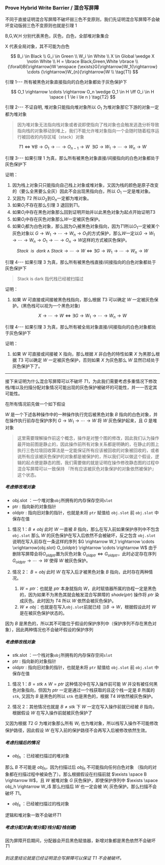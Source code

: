 ### Prove Hybrid Write Barrier / 混合写屏障

不同于直接证明混合写屏障不破坏弱三色不变原则，我们先证明混合写屏障不会破坏变动版弱三色不变原则也就是引理 1

B,G,W,H 分别代表黑色，灰色，白色，全部堆对象集合

X 代表全局对象，其不可能为白色

$$
B_i \in Black \\
G_i \in Green \\
W_i \in White \\
X \in Global \wedge X \notin White \\
H = \lbrace Black,Green,White \rbrace \\
{\forall}B{\rightarrow}W \enspace {\exists}G{\rightarrow}W_1{\rightarrow} \cdots {\rightarrow}W_{n}{\rightarrow}W \\
\tag{T1}
$$

引理 1--- 所有被黑色对象直接指向的白色对象都处于灰色保护下

$$
O_1 \rightarrow \cdots \rightarrow O_n \wedge O_1 \in H \iff O_i \in H \space ( 1 \le i \le n )
\tag{T2}
$$

引理 2--- 不证自明, 堆对象只能指向堆对象所以 $O_1$ 为堆对象那它下游的对象一定都为堆对象

> 因为堆对象无法指向栈对象或者说即使指向了栈对象也会触发逃逸分析导致指向栈的对象移动到堆上，我们不能允许堆对象指向一个会随时随着程序运行被回收的内存区域（stack）对象

$$
T1 \iff {\forall}B \rightarrow O_1 \rightarrow \cdots \rightarrow O_{n-1} \rightarrow W \enspace {\exists}G{\rightarrow}W_1{\rightarrow} \cdots {\rightarrow}W_n{\rightarrow}W
\tag{T3}
$$

引理 3--- 如果引理 1 为真，那么所有被黑色对象直接/间接指向的白色对象都处于灰色保护下

证明：

1. 因为栈上对象只只能指向自己栈上对象或堆对象，又因为栈的颜色是原子改变的（要么全黑要么全灰）因此不会出现黑指向白，所以 $O_1$ 一定是堆对象。
2. 又因为 $T2$ 所以$O_2$到$O_n$一定都为堆对象。
3. 如果$O_i$不存在那么引理 3 退回到$T1$。
4. 如果$O_i$中存在黑色对象那么回到证明开始并以此黑色对象为起点开始证明$T3$
5. 如果$O_i$中存在灰色对象那么$W$一定被灰色保护。
6. 如果$O_i$都为白色对象，那么因为$O_1$被黑色对象指向，因为$T1$所以$O_1$一定被某个灰色对象以 $G \rightarrow W_1 \rightarrow \cdots \rightarrow W_n \rightarrow O_1$的方式保护，那么$W$一定以$G \rightarrow W_1 \rightarrow \cdots \rightarrow W_n \rightarrow O_1 \rightarrow \cdots \rightarrow O_n \rightarrow W$这样的方式被灰色保护。

$$
{Stack \enspace is \enspace dark} \wedge {Stack \rightarrow  \cdots  \rightarrow W} \iff {\exists G \rightarrow W_1 \rightarrow \cdots \rightarrow W_n \rightarrow W} \tag{T4}
$$

引理 4--- 如果引理 3 为真，那么所有被黑色栈直接/间接指向的白色对象都处于灰色保护下

> Stack is dark 指代栈已经被扫描过

证明：

1. 如果 $W$ 可直接或间接被黑色栈指向，那么根据 $T3$ 可以确定 $W$ 一定被灰色保护。(黑色栈可以视为一个黑色对象)

$$
{X \rightarrow \cdots \rightarrow W} \iff {\exists G \rightarrow W_1 \rightarrow \cdots \rightarrow W_n \rightarrow W} \tag{T5}
$$

引理 4--- 如果引理 3 为真，那么所有被全局对象直接/间接指向的白色对象都处于灰色保护下

证明：

1. 如果 $W$ 可直接或间接被 X 指向，那么根据 $X$ 非白色的特性如果 $X$ 为黑那么根据 $T3$ 可以确定 $W$ 一定被灰色保护，否则如果 $X$ 为灰色那么 $W$ 显然已经处于灰色保护下了。

---

接下来证明为什么混合写屏障可以不破坏 $T1$，为此我们需要考虑多重情况下修改栈/堆以及扫描分配对象情况可能出现的灰色保护被破坏的可能性，并一一否定其可能性。

在所有情况前先做一个如下假设

$W$ 是一个下述各种操作中的一种操作执行完后被黑色对象 $B$ 指向的白色对象，并在操作执行前存在保护序列 $G \rightarrow W_1 \rightarrow \cdots \rightarrow W$ 将 $W$ 灰色保护起来，且 $G$ 是堆对象

> 这里需要理解操作前这个概念，操作是对整个图的修改，因此我们认为操作最开始前图是静止的，因此操作前所有对象关系都是明确的，在静止的图上执行三色垃圾回收算法是一定能保证所有应该被回收的对象被回收的，或者说所有应该被灰色保护的对象都是被保护的，所以我们可以做这个假设，逻辑的起点便是静态的图，我们需要做的就是证明在操作修改静态图的过程中混合写屏障可以一致保持 『所有应该被灰色对象保护的对象依然被保护』这个状态。

##### 考虑修改堆对象

- obj.slot ：一个堆对象`obj`所拥有的内存保存空间`slot`
- ptr : 指向新的对象指针
- oldptr : 指向旧对象的指针，也就是未将 `ptr` 赋值给 `obj.slot` 前 `obj.slot` 中保存在值

1. 情况 1：$B ≠ obj$ 此时 $W$ 一直被 $B$ 指向，那么在写入前如果保护序列中不包含 `obj.slot` 那么 $W$ 的灰色保护在写入后依然不会被破坏，反之包含 `obj.slot` 说明在写入前存在一条这样的序列 $G \rightarrow W_1 \rightarrow \cdots \xrightarrow{obj.slot} O_{oldptr} \rightarrow \cdots \rightarrow W$ 由于删除写屏障会将$O_{oldptr}$置为灰色对象 $O_{oldptr} \iff G_{oldptr}$，此时必定存在序列 $G_{oldptr} \rightarrow \cdots \rightarrow W$ 使得 $W$ 被灰色保护。

2. 情况 2： $B = obj$ 此时 $W$ 在写入后才被黑色对象 $B$ 指向，此时存在两种情况。

   1. $W = ptr$：也就是 $ptr$ 本身就指向 $W$，此时赋值器所属的协程一定是黑色的，因为如果不为黑色其就会触发混合写屏障的 $shade(ptr)$ 操作将 $ptr$ 染成灰色。此时因为 $T4$ 所以 $W$ 依然会被灰色保护。
   2. $W \ne obj$：也就是在写入`obj.slot`前就已经 $\exists B \rightarrow W$，根据假设此时 $W$ 是在被灰色保护状态的。

因为 $B$ 是黑色的，所以其不可能位于假设的保护序列中（保护序列不存在黑色对象），因此两种情况也不会破坏假设的保护序列

##### 考虑修改栈对象

- stk.slot ：一个栈对象`obj`所拥有的内存保存空间`slot`
- ptr : 指向新的对象指针
- oldptr : 指向旧对象的指针，也就是未将 `ptr` 赋值给 `obj.slot` 前 `obj.slot` 中保存在值

1. 情况 1：$B = stk \wedge W = ptr$ 这种情况中在写入操作前可能 $W$ 并没有被任何黑色对象指向，但因为 $ptr$ 一定是通过一个栈获取的且这个栈一定是 $B$ 所属的 `stk`, 又因为 $B$ 是黑色的所以 `stk` 也是黑色的，根据 $T4$ $W$依然被灰色保护。

2. 情况 2：其他情况也就是 $B \ne stk$ 下 $W$ 一定在写入操作前就已经被 $B$ 指向，根据假设 $W$ 在写入操作前就被灰色保护了

又因为根据 $T2$ $G$ 为堆对象那么所有 $W_i$ 也为堆对象，所以栈写入操作不可能修改保护路径，因此假设 $W$ 在写入前的保护路径不会再写入后被修改依然生效。

##### 考虑扫描后的情况

- $obj_h$ ：已经被扫描过的堆对象

那么 $B$ 不可能是 $obj_h$，因为扫描过后 $obj_h$ 不可能指向任何白色对象 （指向的对象都在扫描过程中被染色了）。那么根据假设在扫描前就 $\exists \space B \rightarrow W$，且 $W$ 被堆对象 $G$ 灰色保护，即使保护序列中 $\exists \space obj_h \rightarrow W_i$ 那么扫描后 $W$ 也一定会被 $W_i$ 灰色保护。那么扫描不会破坏 $T1$。

- $obj_s$ ：已经被扫描过的栈对象

逻辑和堆对象一致不会破坏$T1$

##### 考虑分配对象(堆分配/栈分配/栈创建)

因为屏障开启期间，分配器会开启黑色赋值器，新增对象都是黑色依然不会破坏$T1$

###### 到这里结论就是已经证明混合写屏障可以保证 $T1$ 不会被破坏。
